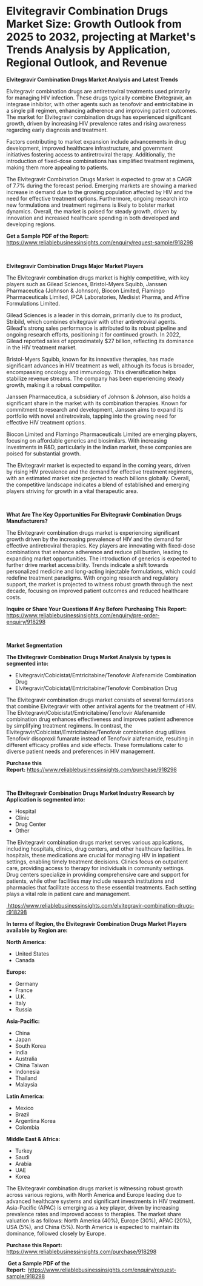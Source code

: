 <p><h1>Elvitegravir Combination Drugs Market Size: Growth Outlook from 2025 to 2032, projecting at Market's Trends Analysis by Application, Regional Outlook, and Revenue</h1></p><p><strong>Elvitegravir Combination Drugs Market Analysis and Latest Trends</strong></p>
<p><p>Elvitegravir combination drugs are antiretroviral treatments used primarily for managing HIV infection. These drugs typically combine Elvitegravir, an integrase inhibitor, with other agents such as tenofovir and emtricitabine in a single pill regimen, enhancing adherence and improving patient outcomes. The market for Elvitegravir combination drugs has experienced significant growth, driven by increasing HIV prevalence rates and rising awareness regarding early diagnosis and treatment. </p><p>Factors contributing to market expansion include advancements in drug development, improved healthcare infrastructure, and government initiatives fostering access to antiretroviral therapy. Additionally, the introduction of fixed-dose combinations has simplified treatment regimens, making them more appealing to patients. </p><p>The Elvitegravir Combination Drugs Market is expected to grow at a CAGR of 7.7% during the forecast period. Emerging markets are showing a marked increase in demand due to the growing population affected by HIV and the need for effective treatment options. Furthermore, ongoing research into new formulations and treatment regimens is likely to bolster market dynamics. Overall, the market is poised for steady growth, driven by innovation and increased healthcare spending in both developed and developing regions.</p></p>
<p><strong>Get a Sample PDF of the Report:&nbsp;</strong> <a href="https://www.reliablebusinessinsights.com/enquiry/request-sample/918298?utm_campaign=1117&utm_medium=2&utm_source=Github&utm_content=ia&utm_term=18042025&utm_id=elvitegravir-combination-drugs">https://www.reliablebusinessinsights.com/enquiry/request-sample/918298</a></p>
<p>&nbsp;</p>
<p><strong>Elvitegravir Combination Drugs Major Market Players</strong></p>
<p><p>The Elvitegravir combination drugs market is highly competitive, with key players such as Gilead Sciences, Bristol-Myers Squibb, Janssen Pharmaceutica (Johnson & Johnson), Biocon Limited, Flamingo Pharmaceuticals Limited, IPCA Laboratories, Medisist Pharma, and Affine Formulations Limited.</p><p>Gilead Sciences is a leader in this domain, primarily due to its product, Stribild, which combines elvitegravir with other antiretroviral agents. Gilead's strong sales performance is attributed to its robust pipeline and ongoing research efforts, positioning it for continued growth. In 2022, Gilead reported sales of approximately $27 billion, reflecting its dominance in the HIV treatment market.</p><p>Bristol-Myers Squibb, known for its innovative therapies, has made significant advances in HIV treatment as well, although its focus is broader, encompassing oncology and immunology. This diversification helps stabilize revenue streams. The company has been experiencing steady growth, making it a robust competitor.</p><p>Janssen Pharmaceutica, a subsidiary of Johnson & Johnson, also holds a significant share in the market with its combination therapies. Known for commitment to research and development, Janssen aims to expand its portfolio with novel antiretrovirals, tapping into the growing need for effective HIV treatment options.</p><p>Biocon Limited and Flamingo Pharmaceuticals Limited are emerging players, focusing on affordable generics and biosimilars. With increasing investments in R&D, particularly in the Indian market, these companies are poised for substantial growth.</p><p>The Elvitegravir market is expected to expand in the coming years, driven by rising HIV prevalence and the demand for effective treatment regimens, with an estimated market size projected to reach billions globally. Overall, the competitive landscape indicates a blend of established and emerging players striving for growth in a vital therapeutic area.</p></p>
<p>&nbsp;</p>
<p><strong>What Are The Key Opportunities For Elvitegravir Combination Drugs Manufacturers?</strong></p>
<p><p>The Elvitegravir combination drugs market is experiencing significant growth driven by the increasing prevalence of HIV and the demand for effective antiretroviral therapies. Key players are innovating with fixed-dose combinations that enhance adherence and reduce pill burden, leading to expanding market opportunities. The introduction of generics is expected to further drive market accessibility. Trends indicate a shift towards personalized medicine and long-acting injectable formulations, which could redefine treatment paradigms. With ongoing research and regulatory support, the market is projected to witness robust growth through the next decade, focusing on improved patient outcomes and reduced healthcare costs.</p></p>
<p><strong>Inquire or Share Your Questions If Any Before Purchasing This Report:</strong> <a href="https://www.reliablebusinessinsights.com/enquiry/pre-order-enquiry/918298?utm_campaign=1117&utm_medium=2&utm_source=Github&utm_content=ia&utm_term=18042025&utm_id=elvitegravir-combination-drugs">https://www.reliablebusinessinsights.com/enquiry/pre-order-enquiry/918298</a></p>
<p>&nbsp;</p>
<p><strong>Market Segmentation</strong></p>
<p><strong>The Elvitegravir Combination Drugs Market Analysis by types is segmented into:</strong></p>
<p><ul><li>Elvitegravir/Cobicistat/Emtricitabine/Tenofovir Alafenamide Combination Drug</li><li>Elvitegravir/Cobicistat/Emtricitabine/Tenofovir Combination Drug</li></ul></p>
<p><p>The Elvitegravir combination drugs market consists of several formulations that combine Elvitegravir with other antiviral agents for the treatment of HIV. The Elvitegravir/Cobicistat/Emtricitabine/Tenofovir Alafenamide combination drug enhances effectiveness and improves patient adherence by simplifying treatment regimens. In contrast, the Elvitegravir/Cobicistat/Emtricitabine/Tenofovir combination drug utilizes Tenofovir disoproxil fumarate instead of Tenofovir alafenamide, resulting in different efficacy profiles and side effects. These formulations cater to diverse patient needs and preferences in HIV management.</p></p>
<p><strong>Purchase this Report:&nbsp;</strong><a href="https://www.reliablebusinessinsights.com/purchase/918298?utm_campaign=1117&utm_medium=2&utm_source=Github&utm_content=ia&utm_term=18042025&utm_id=elvitegravir-combination-drugs">https://www.reliablebusinessinsights.com/purchase/918298</a></p>
<p>&nbsp;</p>
<p><strong>The Elvitegravir Combination Drugs Market Industry Research by Application is segmented into:</strong></p>
<p><ul><li>Hospital</li><li>Clinic</li><li>Drug Center</li><li>Other</li></ul></p>
<p><p>The Elvitegravir combination drugs market serves various applications, including hospitals, clinics, drug centers, and other healthcare facilities. In hospitals, these medications are crucial for managing HIV in inpatient settings, enabling timely treatment decisions. Clinics focus on outpatient care, providing access to therapy for individuals in community settings. Drug centers specialize in providing comprehensive care and support for patients, while other facilities may include research institutions and pharmacies that facilitate access to these essential treatments. Each setting plays a vital role in patient care and management.</p></p>
<p><a href="https://www.reliablebusinessinsights.com/elvitegravir-combination-drugs-r918298?utm_campaign=1117&utm_medium=2&utm_source=Github&utm_content=ia&utm_term=18042025&utm_id=elvitegravir-combination-drugs">&nbsp;https://www.reliablebusinessinsights.com/elvitegravir-combination-drugs-r918298</a></p>
<p><strong>In terms of Region, the Elvitegravir Combination Drugs Market Players available by Region are:</strong></p>
<p>
    <p> <strong> North America: </strong>
        <ul>
            <li>United States</li>
            <li>Canada</li>
        </ul>
        </p> 
    <p> <strong> Europe: </strong>
        <ul>
            <li>Germany</li>
            <li>France</li>
            <li>U.K.</li>
            <li>Italy</li>
            <li>Russia</li>
        </ul>
        </p> 
    <p> <strong> Asia-Pacific: </strong>
        <ul>
            <li>China</li>
            <li>Japan</li>
            <li>South Korea</li>
            <li>India</li>
            <li>Australia</li>
            <li>China Taiwan</li>
            <li>Indonesia</li>
            <li>Thailand</li>
            <li>Malaysia</li>
        </ul>
        </p> 
    <p> <strong> Latin America: </strong>
        <ul>
            <li>Mexico</li>
            <li>Brazil</li>
            <li>Argentina Korea</li>
            <li>Colombia</li>
        </ul>
        </p> 
    <p> <strong> Middle East & Africa: </strong>
        <ul>
            <li>Turkey</li>
            <li>Saudi</li>
            <li>Arabia</li>
            <li>UAE</li>
            <li>Korea</li>
        </ul>
    </p>
    </p>
<p><p>The Elvitegravir combination drugs market is witnessing robust growth across various regions, with North America and Europe leading due to advanced healthcare systems and significant investments in HIV treatment. Asia-Pacific (APAC) is emerging as a key player, driven by increasing prevalence rates and improved access to therapies. The market share valuation is as follows: North America (40%), Europe (30%), APAC (20%), USA (5%), and China (5%). North America is expected to maintain its dominance, followed closely by Europe.</p></p>
<p><strong>Purchase this Report: </strong><a href="https://www.reliablebusinessinsights.com/purchase/918298?utm_campaign=1117&utm_medium=2&utm_source=Github&utm_content=ia&utm_term=18042025&utm_id=elvitegravir-combination-drugs">https://www.reliablebusinessinsights.com/purchase/918298</a></p>
<p>&nbsp;<strong>Get a Sample PDF of the Report:&nbsp;&nbsp;</strong><a href="https://www.reliablebusinessinsights.com/enquiry/request-sample/918298?utm_campaign=1117&utm_medium=2&utm_source=Github&utm_content=ia&utm_term=18042025&utm_id=elvitegravir-combination-drugs">https://www.reliablebusinessinsights.com/enquiry/request-sample/918298</a></p>
<p><strong></strong></p>
<p><p></p><p></p><p></p></p>